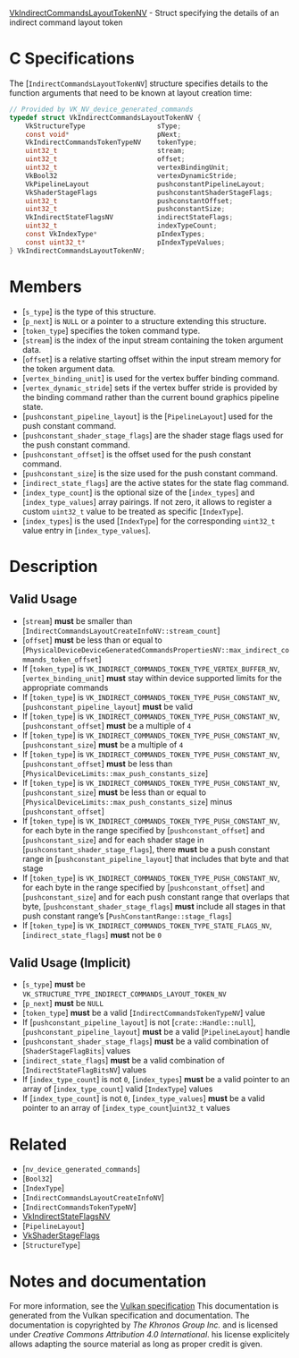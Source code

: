[VkIndirectCommandsLayoutTokenNV](https://www.khronos.org/registry/vulkan/specs/1.3-extensions/man/html/VkIndirectCommandsLayoutTokenNV.html) - Struct specifying the details of an indirect command layout token

# C Specifications
The [`IndirectCommandsLayoutTokenNV`] structure specifies details to the
function arguments that need to be known at layout creation time:
```c
// Provided by VK_NV_device_generated_commands
typedef struct VkIndirectCommandsLayoutTokenNV {
    VkStructureType                  sType;
    const void*                      pNext;
    VkIndirectCommandsTokenTypeNV    tokenType;
    uint32_t                         stream;
    uint32_t                         offset;
    uint32_t                         vertexBindingUnit;
    VkBool32                         vertexDynamicStride;
    VkPipelineLayout                 pushconstantPipelineLayout;
    VkShaderStageFlags               pushconstantShaderStageFlags;
    uint32_t                         pushconstantOffset;
    uint32_t                         pushconstantSize;
    VkIndirectStateFlagsNV           indirectStateFlags;
    uint32_t                         indexTypeCount;
    const VkIndexType*               pIndexTypes;
    const uint32_t*                  pIndexTypeValues;
} VkIndirectCommandsLayoutTokenNV;
```

# Members
- [`s_type`] is the type of this structure.
- [`p_next`] is `NULL` or a pointer to a structure extending this structure.
- [`token_type`] specifies the token command type.
- [`stream`] is the index of the input stream containing the token argument data.
- [`offset`] is a relative starting offset within the input stream memory for the token argument data.
- [`vertex_binding_unit`] is used for the vertex buffer binding command.
- [`vertex_dynamic_stride`] sets if the vertex buffer stride is provided by the binding command rather than the current bound graphics pipeline state.
- [`pushconstant_pipeline_layout`] is the [`PipelineLayout`] used for the push constant command.
- [`pushconstant_shader_stage_flags`] are the shader stage flags used for the push constant command.
- [`pushconstant_offset`] is the offset used for the push constant command.
- [`pushconstant_size`] is the size used for the push constant command.
- [`indirect_state_flags`] are the active states for the state flag command.
- [`index_type_count`] is the optional size of the [`index_types`] and [`index_type_values`] array pairings. If not zero, it allows to register a custom `uint32_t` value to be treated as specific [`IndexType`].
- [`index_types`] is the used [`IndexType`] for the corresponding `uint32_t` value entry in [`index_type_values`].

# Description
## Valid Usage
-  [`stream`] **must**  be smaller than [`IndirectCommandsLayoutCreateInfoNV::stream_count`]
-  [`offset`] **must**  be less than or equal to [`PhysicalDeviceDeviceGeneratedCommandsPropertiesNV::max_indirect_commands_token_offset`]
-    If [`token_type`] is `VK_INDIRECT_COMMANDS_TOKEN_TYPE_VERTEX_BUFFER_NV`, [`vertex_binding_unit`] **must**  stay within device supported limits for the appropriate commands
-    If [`token_type`] is `VK_INDIRECT_COMMANDS_TOKEN_TYPE_PUSH_CONSTANT_NV`, [`pushconstant_pipeline_layout`] **must**  be valid
-    If [`token_type`] is `VK_INDIRECT_COMMANDS_TOKEN_TYPE_PUSH_CONSTANT_NV`, [`pushconstant_offset`] **must**  be a multiple of `4`
-    If [`token_type`] is `VK_INDIRECT_COMMANDS_TOKEN_TYPE_PUSH_CONSTANT_NV`, [`pushconstant_size`] **must**  be a multiple of `4`
-    If [`token_type`] is `VK_INDIRECT_COMMANDS_TOKEN_TYPE_PUSH_CONSTANT_NV`, [`pushconstant_offset`] **must**  be less than [`PhysicalDeviceLimits::max_push_constants_size`]
-    If [`token_type`] is `VK_INDIRECT_COMMANDS_TOKEN_TYPE_PUSH_CONSTANT_NV`, [`pushconstant_size`] **must**  be less than or equal to [`PhysicalDeviceLimits::max_push_constants_size`] minus [`pushconstant_offset`]
-    If [`token_type`] is `VK_INDIRECT_COMMANDS_TOKEN_TYPE_PUSH_CONSTANT_NV`, for each byte in the range specified by [`pushconstant_offset`] and [`pushconstant_size`] and for each shader stage in [`pushconstant_shader_stage_flags`], there  **must**  be a push constant range in [`pushconstant_pipeline_layout`] that includes that byte and that stage
-    If [`token_type`] is `VK_INDIRECT_COMMANDS_TOKEN_TYPE_PUSH_CONSTANT_NV`, for each byte in the range specified by [`pushconstant_offset`] and [`pushconstant_size`] and for each push constant range that overlaps that byte, [`pushconstant_shader_stage_flags`] **must**  include all stages in that push constant range’s [`PushConstantRange::stage_flags`]
-    If [`token_type`] is `VK_INDIRECT_COMMANDS_TOKEN_TYPE_STATE_FLAGS_NV`, [`indirect_state_flags`] **must**  not be `0`

## Valid Usage (Implicit)
-  [`s_type`] **must**  be `VK_STRUCTURE_TYPE_INDIRECT_COMMANDS_LAYOUT_TOKEN_NV`
-  [`p_next`] **must**  be `NULL`
-  [`token_type`] **must**  be a valid [`IndirectCommandsTokenTypeNV`] value
-    If [`pushconstant_pipeline_layout`] is not [`crate::Handle::null`], [`pushconstant_pipeline_layout`] **must**  be a valid [`PipelineLayout`] handle
-  [`pushconstant_shader_stage_flags`] **must**  be a valid combination of [`ShaderStageFlagBits`] values
-  [`indirect_state_flags`] **must**  be a valid combination of [`IndirectStateFlagBitsNV`] values
-    If [`index_type_count`] is not `0`, [`index_types`] **must**  be a valid pointer to an array of [`index_type_count`] valid [`IndexType`] values
-    If [`index_type_count`] is not `0`, [`index_type_values`] **must**  be a valid pointer to an array of [`index_type_count`]`uint32_t` values

# Related
- [`nv_device_generated_commands`]
- [`Bool32`]
- [`IndexType`]
- [`IndirectCommandsLayoutCreateInfoNV`]
- [`IndirectCommandsTokenTypeNV`]
- [VkIndirectStateFlagsNV]()
- [`PipelineLayout`]
- [VkShaderStageFlags]()
- [`StructureType`]

# Notes and documentation
For more information, see the [Vulkan specification](https://www.khronos.org/registry/vulkan/specs/1.3-extensions/html/vkspec.html)
This documentation is generated from the Vulkan specification and documentation.
The documentation is copyrighted by *The Khronos Group Inc.* and is licensed under *Creative Commons Attribution 4.0 International*.
his license explicitely allows adapting the source material as long as proper credit is given.
        